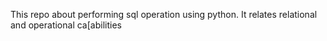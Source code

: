 This repo about performing sql operation using python. It relates relational and operational ca[abilities
